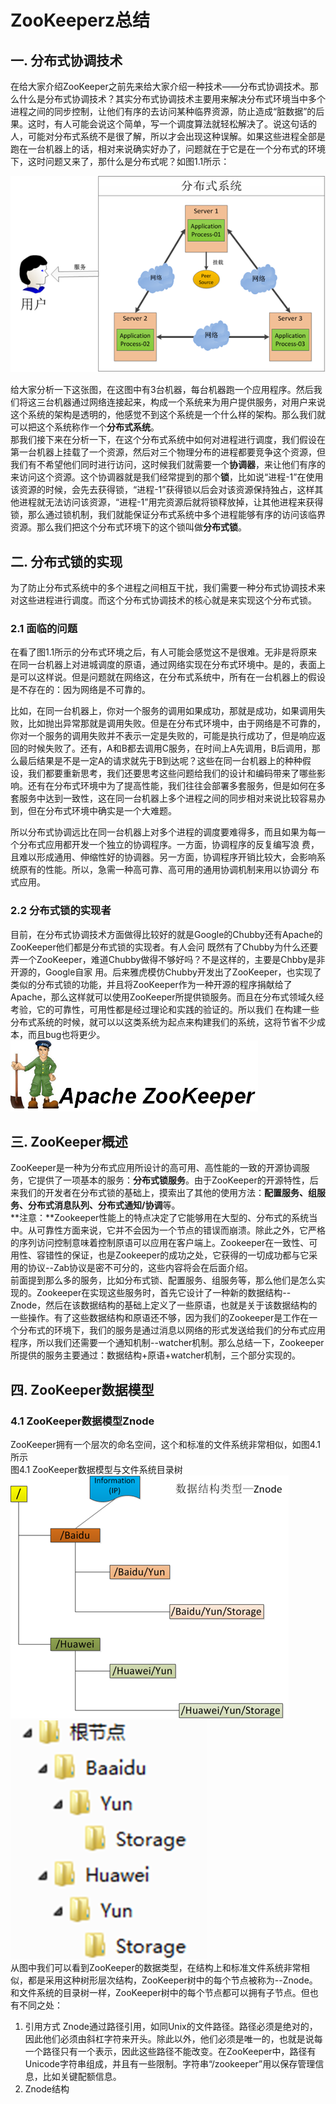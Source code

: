 # ZooKeeperz总结
## 一. 分布式协调技术
在给大家介绍ZooKeeper之前先来给大家介绍一种技术——分布式协调技术。那么什么是分布式协调技术？其实分布式协调技术主要用来解决分布式环境当中多个进程之间的同步控制，让他们有序的去访问某种临界资源，防止造成“脏数据”的后果。这时，有人可能会说这个简单，写一个调度算法就轻松解决了。说这句话的人，可能对分布式系统不是很了解，所以才会出现这种误解。如果这些进程全部是跑在一台机器上的话，相对来说确实好办了，问题就在于它是在一个分布式的环境下，这时问题又来了，那什么是分布式呢？如图1.1所示：

![1.1](images/1.1.png)  

给大家分析一下这张图，在这图中有3台机器，每台机器跑一个应用程序。然后我们将这三台机器通过网络连接起来，构成一个系统来为用户提供服务，对用户来说这个系统的架构是透明的，他感觉不到这个系统是一个什么样的架构。那么我们就可以把这个系统称作一个**分布式系统**。  
那我们接下来在分析一下，在这个分布式系统中如何对进程进行调度，我们假设在第一台机器上挂载了一个资源，然后对三个物理分布的进程都要竞争这个资源，但我们有不希望他们同时进行访问，这时候我们就需要一个**协调器**，来让他们有序的来访问这个资源。这个协调器就是我们经常提到的那个**锁**，比如说“进程-1”在使用该资源的时候，会先去获得锁，“进程-1”获得锁以后会对该资源保持独占，这样其他进程就无法访问该资源，“进程-1”用完资源后就将锁释放掉，让其他进程来获得锁，那么通过锁机制，我们就能保证分布式系统中多个进程能够有序的访问该临界资源。那么我们把这个分布式环境下的这个锁叫做**分布式锁**。
## 二. 分布式锁的实现
为了防止分布式系统中的多个进程之间相互干扰，我们需要一种分布式协调技术来对这些进程进行调度。而这个分布式协调技术的核心就是来实现这个分布式锁。
### 2.1 面临的问题
在看了图1.1所示的分布式环境之后，有人可能会感觉这不是很难。无非是将原来在同一台机器上对进城调度的原语，通过网络实现在分布式环境中。是的，表面上是可以这样说。但是问题就在网络这，在分布式系统中，所有在一台机器上的假设是不存在的：因为网络是不可靠的。  

比如，在同一台机器上，你对一个服务的调用如果成功，那就是成功，如果调用失败，比如抛出异常那就是调用失败。但是在分布式环境中，由于网络是不可靠的，你对一个服务的调用失败并不表示一定是失败的，可能是执行成功了，但是响应返回的时候失败了。还有，A和B都去调用C服务，在时间上A先调用，B后调用，那么最后结果是不是一定A的请求就先于B到达呢？这些在同一台机器上的种种假设，我们都要重新思考，我们还要思考这些问题给我们的设计和编码带来了哪些影响。还有在分布式环境中为了提高性能，我们往往会部署多套服务，但是如何在多套服务中达到一致性，这在同一台机器上多个进程之间的同步相对来说比较容易办到，但在分布式环境中确实是一个大难题。  

所以分布式协调远比在同一台机器上对多个进程的调度要难得多，而且如果为每一个分布式应用都开发一个独立的协调程序。一方面，协调程序的反复编写浪 费，且难以形成通用、伸缩性好的协调器。另一方面，协调程序开销比较大，会影响系统原有的性能。所以，急需一种高可靠、高可用的通用协调机制来用以协调分 布式应用。
### 2.2 分布式锁的实现者
目前，在分布式协调技术方面做得比较好的就是Google的Chubby还有Apache的ZooKeeper他们都是分布式锁的实现者。有人会问 既然有了Chubby为什么还要弄一个ZooKeeper，难道Chubby做得不够好吗？不是这样的，主要是Chbby是非开源的，Google自家 用。后来雅虎模仿Chubby开发出了ZooKeeper，也实现了类似的分布式锁的功能，并且将ZooKeeper作为一种开源的程序捐献给了 Apache，那么这样就可以使用ZooKeeper所提供锁服务。而且在分布式领域久经考验，它的可靠性，可用性都是经过理论和实践的验证的。所以我们 在构建一些分布式系统的时候，就可以以这类系统为起点来构建我们的系统，这将节省不少成本，而且bug也将更少。  
![2.1](images/2.1.png)  
## 三. ZooKeeper概述
ZooKeeper是一种为分布式应用所设计的高可用、高性能的一致的开源协调服务，它提供了一项基本的服务：**分布式锁服务**。由于ZooKeeper的开源特性，后来我们的开发者在分布式锁的基础上，摸索出了其他的使用方法：**配置服务、组服务、分布式消息队列、分布式通知/协调**等。  
**注意：**Zookeeper性能上的特点决定了它能够用在大型的、分布式的系统当中。从可靠性方面来说，它并不会因为一个节点的错误而崩溃。除此之外，它严格的序列访问控制意味着控制原语可以应用在客户端上。Zookeeper在一致性、可用性、容错性的保证，也是Zookeeper的成功之处，它获得的一切成功都与它采用的协议--Zab协议是密不可分的，这些内容将会在后面介绍。  
前面提到那么多的服务，比如分布式锁、配置服务、组服务等，那么他们是怎么实现的。Zookeeper在实现这些服务时，首先它设计了一种新的数据结构--Znode，然后在该数据结构的基础上定义了一些原语，也就是关于该数据结构的一些操作。有了这些数据结构和原语还不够，因为我们的Zookeeper是工作在一个分布式的环境下，我们的服务是通过消息以网络的形式发送给我们的分布式应用程序，所以我们还需要一个通知机制--watcher机制。那么总结一下，Zookeeper所提供的服务主要通过：数据结构+原语+watcher机制，三个部分实现的。
## 四. ZooKeeper数据模型
### 4.1 ZooKeeper数据模型Znode
ZooKeeper拥有一个层次的命名空间，这个和标准的文件系统非常相似，如图4.1所示  
图4.1 ZooKeeper数据模型与文件系统目录树
![4.1](images/4.1.png)![4.2](images/4.2.png)  
从图中我们可以看到ZooKeeper的数据类型，在结构上和标准文件系统非常相似，都是采用这种树形层次结构，ZooKeeper树中的每个节点被称为--Znode。和文件系统的目录树一样，ZooKeeper树中的每个节点都可以拥有子节点。但也有不同之处：  
1. 引用方式
Znode通过路径引用，如同Unix的文件路径。路径必须是绝对的，因此他们必须由斜杠字符来开头。除此以外，他们必须是唯一的，也就是说每一个路径只有一个表示，因此这些路径不能改变。在ZooKeeper中，路径有Unicode字符串组成，并且有一些限制。字符串“/zookeeper”用以保存管理信息，比如关键配额信息。
2. Znode结构




